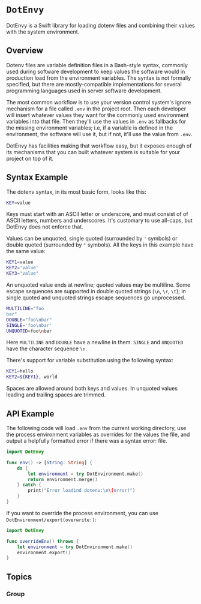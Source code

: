 # ``DotEnvy``

DotEnvy is a Swift library for loading dotenv files and combining their values with the system environment.

## Overview

Dotenv files are variable definition files in a Bash-style syntax, commonly used during software development
to keep values the software would in production load from the environment variables. The syntax is not formally
specified, but there are mostly-compatible implementations for several programming languages used in server
software development.

The most common workflow is to use your version control system's ignore mechanism for a file called `.env`
in the project root. Then each developer will insert whatever values they want for the commonly used environment
variables into that file. Then they'll use the values in `.env` as fallbacks for the missing environment variables;
i.e, if a variable is defined in the environment, the software will use it, but if not, it'll use the value
from `.env`.

DotEnvy has facilities making that workflow easy, but it exposes enough of its mechanisms that you can built whatever
system is suitable for your project on top of it.

## Syntax Example

The dotenv syntax, in its most basic form, looks like this:

```sh
KEY=value
```

Keys must start with an ASCII letter or underscore, and must consist of of ASCII letters, numbers and underscores. It's
customary to use all-caps, but DotEnvy does not enforce that.

Values can be unquoted, single quoted (surrounded by `'` symbols) or double quoted (surrounded by `"` symbols). All
the keys in this example have the same value:

```sh
KEY1=value
KEY2='value'
KEY3="value"
```

An unquoted value ends at newline; quoted values may be multiline. Some escape sequences are supported in
double quoted strings (`\n`, `\r`, `\t`); in single quoted and unquoted strings escape sequences go unprocessed.

```sh
MULTILINE="foo
bar"
DOUBLE="foo\nbar"
SINGLE='foo\nbar'
UNQUOTED=foo\nbar
```

Here `MULTILINE` and `DOUBLE` have a newline in them. `SINGLE` and `UNQUOTED` have the character sequence
`\n`.

There's support for variable substitution using the following syntax:

```sh
KEY1=hello
KEY2=${KEY1}, world
```

Spaces are allowed around both keys and values. In unquoted values leading and trailing spaces are trimmed.

## API Example

The following code will load `.env` from the current working directory, use the process environment variables
as overrides for the values the file, and output a helpfully formatted error if there was a syntax error:
file.

```swift
import DotEnvy

func env() -> [String: String] {
    do {
        let environment = try DotEnvironment.make()
        return environment.merge()
    } catch {
        print("Error loadind dotenv:\n\(error)")
    }
}
```

If you want to override the process environment, you can use ``DotEnvironment/export(overwrite:)``:

```swift
import DotEnvy

func overrideEnv() throws {
    let environment = try DotEnvironment.make()
    environment.export()
}
```

## Topics

### Group
